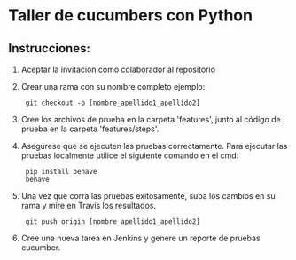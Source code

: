 ﻿# Taller de cucumbers con Python

## Instrucciones:

1. Aceptar la invitación como colaborador al repositorio
2. Crear una rama con su nombre completo ejemplo:

		git checkout -b [nombre_apellido1_apellido2]

2. Cree los archivos de prueba en la carpeta 'features', junto al código de prueba en la carpeta 'features/steps'.

3. Asegúrese que se ejecuten las pruebas correctamente. 
   Para ejecutar las pruebas localmente utilice el siguiente comando en el cmd:

		pip install behave
		behave
   
4. Una vez que corra las pruebas exitosamente, suba los cambios en su rama y mire en Travis los resultados.

		git push origin [nombre_apellido1_apellido2]
5. Cree una nueva tarea en Jenkins y genere un reporte de pruebas cucumber.